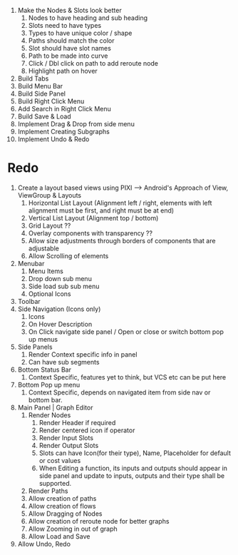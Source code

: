 1. Make the Nodes & Slots look better
   1. Nodes to have heading and sub heading
   2. Slots need to have types
   3. Types to have unique color / shape
   4. Paths should match the color
   5. Slot should have slot names
   6. Path to be made into curve
   7. Click / Dbl click on path to add reroute node
   8. Highlight path on hover
2. Build Tabs
3. Build Menu Bar
4. Build Side Panel
5. Build Right Click Menu
6. Add Search in Right Click Menu
7. Build Save & Load
8. Implement Drag & Drop from side menu
9. Implement Creating Subgraphs
10. Implement Undo & Redo

# Redo

1. Create a layout based views using PIXI --> Android's Approach of View, ViewGroup & Layouts
   1. Horizontal List Layout (Alignment left / right, elements with left alignment must be first, and right must be at end)
   2. Vertical List Layout (Alignment top / bottom)
   3. Grid Layout ??
   4. Overlay components with transparency ??
   5. Allow size adjustments through borders of components that are adjustable
   6. Allow Scrolling of elements
2. Menubar
   1. Menu Items
   2. Drop down sub menu
   3. Side load sub sub menu
   4. Optional Icons
3. Toolbar
4. Side Navigation (Icons only)
   1. Icons
   2. On Hover Description
   3. On Click navigate side panel / Open or close or switch bottom pop up menus
5. Side Panels
   1. Render Context specific info in panel
   2. Can have sub segments
6. Bottom Status Bar
   1. Context Specific, features yet to think, but VCS etc can be put here
7. Bottom Pop up menu
   1. Context Specific, depends on navigated item from side nav or bottom bar.
8. Main Panel | Graph Editor
   1. Render Nodes
      1. Render Header if required
      2. Render centered icon if operator
      3. Render Input Slots
      4. Render Output Slots
      5. Slots can have Icon(for their type), Name, Placeholder for default or cost values
      6. When Editing a function, its inputs and outputs should appear in side panel and update to inputs, outputs and their type shall be supported.
   2. Render Paths
   3. Allow creation of paths
   4. Allow creation of flows
   5. Allow Dragging of Nodes
   6. Allow creation of reroute node for better graphs
   7. Allow Zooming in out of graph
   8. Allow Load and Save
9. Allow Undo, Redo
